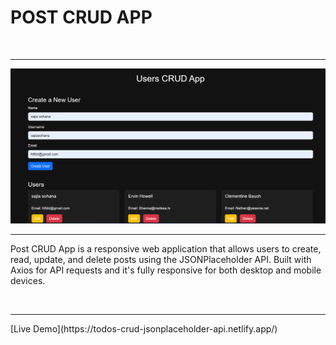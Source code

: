 <h1>POST CRUD APP </h1>
<br>
<hr>
<img src="./users api.png" alt="">
<br>
<hr>
<p>Post CRUD App is a responsive web application that allows users to create, read, update, and delete posts using the JSONPlaceholder API. Built with Axios for API requests and it's fully responsive for both desktop and mobile devices.</p>
<br>
<hr>
<p>[Live Demo](https://todos-crud-jsonplaceholder-api.netlify.app/)</p>